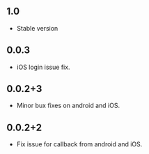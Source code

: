 ## 1.0

* Stable version
## 0.0.3

* iOS login issue fix.

## 0.0.2+3

* Minor bux fixes on android and iOS.

## 0.0.2+2

* Fix issue for callback from android and iOS.
